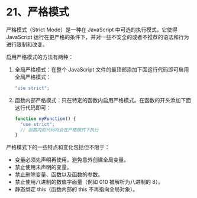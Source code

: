 # 21、严格模式

严格模式（Strict Mode）是一种在 JavaScript 中可选的执行模式，它使得 JavaScript 运行在更严格的条件下，并对一些不安全的或者不推荐的语法和行为进行限制和改变。

启用严格模式的方法有两种：

1. 全局严格模式：在整个 JavaScript 文件的最顶部添加下面这行代码即可启用全局严格模式：

   ```javascript
   "use strict";
   ```

2. 函数内部严格模式：只在特定的函数内启用严格模式。在函数的开头添加下面这行代码即可：

   ```javascript
   function myFunction() {
     "use strict";
     // 函数内的代码将会在严格模式下执行
   }
   ```

严格模式下的一些特点和变化包括但不限于：

- 变量必须先声明再使用，避免意外创建全局变量。
- 禁止使用未声明的变量。
- 禁止删除变量、函数以及函数的参数。
- 禁止使用八进制的数值字面量（例如 010 被解析为八进制的 8）。
- 静态绑定 this（函数内部的 this 不再指向全局对象）。
